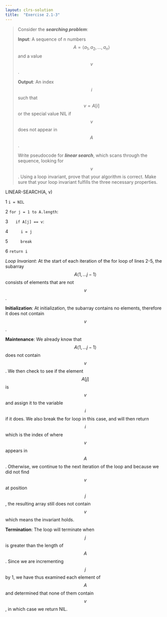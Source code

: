 ```yaml
---
layout: clrs-solution
title:  "Exercise 2.1-3"
---
```

>Consider the ***searching problem***:
>
>**Input**: A sequence of n numbers $$A = \langle a_1, a_2, ..., a_n \rangle$$ and a value $$v$$.
>
>**Output**: An index $$i$$ such that $$v = A[i]$$ or the special value NIL if $$v$$ does not appear in $$A$$.
>
>Write pseudocode for ***linear search***, which scans through the sequence, looking for $$v$$. Using a loop invariant, prove that your algorithm is correct. Make sure that your loop invariant fulfills the three necessary properties.

LINEAR-SEARCH(A, v)

1 `i = NIL`

2 `for j = 1 to A.length`:

3 &nbsp;&nbsp;&nbsp;&nbsp; `if A[j] == v`:

4 &nbsp;&nbsp;&nbsp;&nbsp;&nbsp;&nbsp;&nbsp;&nbsp; `i = j`

5 &nbsp;&nbsp;&nbsp;&nbsp;&nbsp;&nbsp;&nbsp;&nbsp; `break`

6 `return i`

*Loop Invariant*: At the start of each iteration of the for loop of lines 2-5, the subarray $$A \langle 1, ... j-1 \rangle$$ consists of elements that are not $$v$$.

**Initialization**: At initialization, the subarray contains no elements, therefore it does not contain $$v$$.

**Maintenance**: We already know that $$A \langle 1, ... j-1 \rangle$$ does not contain $$v$$. We then check to see if the element $$A[j]$$ is $$v$$ and assign it to the variable $$i$$ if it does. We also break the for loop in this case, and will then return $$i$$ which is the index of where $$v$$ appears in $$A$$. Otherwise, we continue to the next iteration of the loop and because we did not find $$v$$ at position $$j$$, the resulting array still does not contain $$v$$ which means the invariant holds.

**Termination**: The loop will terminate when $$j$$ is greater than the length of $$A$$. Since we are incrementing $$j$$ by 1, we have thus examined each element of $$A$$ and determined that none of them contain $$v$$, in which case we return NIL.